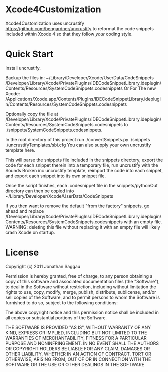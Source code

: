 Xcode4Customization
=======

Xcode4Customization uses uncrustify https://github.com/bengardner/uncrustify to reformat the code snippets included within Xcode 4 so that they follow *your* coding style.

Quick Start
=======

Install uncrustify.

Backup the files in:
	   ~/Library/Developer/Xcode/UserData/CodeSnippets
	   /Developer/Library/Xcode/PrivatePlugIns/IDECodeSnippetLibrary.ideplugin/Contents/Resources/SystemCodeSnippets.codesnippets
       Or For The new Xcode:
       /Applications/Xcode.app/Contents/PlugIns/IDECodeSnippetLibrary.ideplugin/Contents/Resources/SystemCodeSnippets.codesnippets
       
Optionally copy the file at /Developer/Library/Xcode/PrivatePlugIns/IDECodeSnippetLibrary.ideplugin/Contents/Resources/SystemCodeSnippets.codesnippets to ./snippets/SystemCodeSnippets.codesnippets.

In the root directory of this project run ./convertSnippets.py ./snippets ./uncrustifyTemplates/sbi.cfg
You can also supply your own uncrustify template here.

This will parse the snippets file included in the snippets directory, export the code for each snippet therein into a temporary file, run uncrustify with the Sounds Broken inc uncrustify template, reimport the code into each snippet, and export each snippet into its own snippet file.

Once the script finishes, each .codesnippet file in the snippets/pythonOut directory can then be copied into ~/Library/Developer/Xcode/UserData/CodeSnippets

If you then want to remove the default "from the factory" snippets, go ahead and replace /Developer/Library/Xcode/PrivatePlugIns/IDECodeSnippetLibrary.ideplugin/Contents/Resources/SystemCodeSnippets.codesnippets with an empty file.  WARNING: deleting this file without replacing it with an empty file will likely crash Xcode on startup.

License
=======
Copyright (c) 2011 Jonathan Saggau

Permission is hereby granted, free of charge, to any person obtaining a copy of this software and associated documentation files (the "Software"), to deal in the Software without restriction, including without limitation the rights to use, copy, modify, merge, publish, distribute, sublicense, and/or sell copies of the Software, and to permit persons to whom the Software is furnished to do so, subject to the following conditions:

The above copyright notice and this permission notice shall be included in all copies or substantial portions of the Software.

THE SOFTWARE IS PROVIDED "AS IS", WITHOUT WARRANTY OF ANY KIND, EXPRESS OR IMPLIED, INCLUDING BUT NOT LIMITED TO THE WARRANTIES OF MERCHANTABILITY, FITNESS FOR A PARTICULAR PURPOSE AND NONINFRINGEMENT. IN NO EVENT SHALL THE AUTHORS OR COPYRIGHT HOLDERS BE LIABLE FOR ANY CLAIM, DAMAGES OR OTHER LIABILITY, WHETHER IN AN ACTION OF CONTRACT, TORT OR OTHERWISE, ARISING FROM, OUT OF OR IN CONNECTION WITH THE SOFTWARE OR THE USE OR OTHER DEALINGS IN THE SOFTWARE